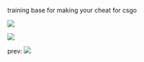 training base for making your cheat for csgo

![](https://github.com/carterrrj/internally-csgo-base/blob/main/images/show.gif)

![](github.com/carterrrj/internally-csgo-base/blob/main/images/screen1.PNG)

prev:
![](https://github.com/carterrrj/internally-csgo-base/blob/main/images/screen.PNG)
